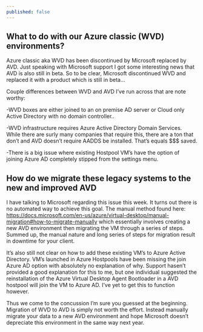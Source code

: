 ```yaml
---
published: false
---
```

## What to do with our Azure classic (WVD) environments?

Azure classic aka WVD has been discontinued by Microsoft replaced by AVD.  Just speaking with Microsoft support I got some interesting news that AVD is also still in beta.  So to be clear, Microsoft discontinued WVD and replaced it with a product which is still in beta...   

Couple differences between WVD and AVD I’ve run across that are note worthy: 

-WVD boxes are either joined to an on premise AD server or Cloud only Active Directory with no domain controller..

-WVD infrastructure requires Azure Active Directory Domain Services.  While there are surly many companies that require this, there are a ton that don’t and AVD doesn’t require AADDS be installed.  That’s equals $$$ saved.

-There is a big issue where existing Hostpool VM’s have the option of joining Azure AD completely stipped from the settings menu. 

## How do we migrate these legacy systems to the new and improved AVD

I have talking to Microsoft regarding this issue this week.  It turns out there is no automated way to achieve this goal.  The manual method found here: https://docs.microsoft.com/en-us/azure/virtual-desktop/manual-migration#how-to-migrate-manually which essentially involves creating a new AVD environment then migrating the VM through a series of steps.  Summed up, the manual nature and long series of steps for migration result in downtime for your client.  

It’s also still not clear on how to add these existing VM’s to Azure Active Directory.  VM’s launched in Azure Hostpools have been missing the join Azure AD option with absolutely no explanation of why.  Support hasen’t provided a good explanation for this to me, but one individual suggested the reinstallation of the Azure Virtual Desktop Agent Bootloader in a AVD hostpool will join the VM to Azure AD.  I’ve yet to get this to function however.

Thus we come to the concussion I’m sure you guessed at the beginning.  Migration of WVD to AVD is simply not worth the effort.   Instead manually migrate your data to a new AVD environment and hope Microsoft doesn’t depreciate this environment in the same way next year.


